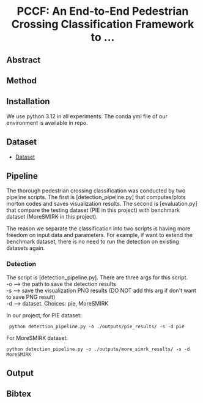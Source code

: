<div align="center">

# PCCF: An End-to-End Pedestrian Crossing Classification Framework to ...
</div>


## Abstract

## Method

## Installation
We use python 3.12 in all experiments. The conda yml file of our environment is available in repo. 

## Dataset
- [Dataset](datasets/README.md)

## Pipeline
The thorough pedestrian crossing classification was conducted by two pipeline scripts. The first is [detection_pipeline.py] 
that computes/plots morton codes and saves visualization results. The second is [evaluation.py] that compare the testing 
dataset (PIE in this project) with benchmark dataset (MoreSMIRK in this project). 

The reason we separate the classification into two scripts is having more freedom on input data and parameters. 
For example, if want to extend the benchmark dataset, there is no need to run the detection on existing datasets again.   

### Detection 
The script is [detection_pipeline.py]. There are three args for this script. \
-o --> the path to save the detection results \
-s --> save the visualization PNG results (DO NOT add this arg if don't want to save PNG result) \
-d --> dataset. Choices: pie, MoreSMIRK

In our project, for PIE dataset:
```
 python detection_pipeline.py -o ./outputs/pie_results/ -s -d pie
```

For MoreSMIRK dataset:
```
python detection_pipeline.py -o ./outputs/more_simrk_results/ -s -d MoreSMIRK

```

## Output

## Bibtex